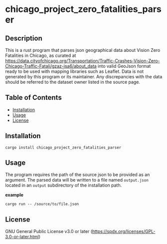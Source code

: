 # chicago_project_zero_fatalities_parser

## Description

This is a rust program that parses json geographical data about Vision Zero Fatalities in Chicago, as curated at https://data.cityofchicago.org/Transportation/Traffic-Crashes-Vision-Zero-Chicago-Traffic-Fatali/gzaz-isa6/about_data into valid GeoJson format ready to be used with mapping libraries such as Leaflet. Data is not generated by this program or its maintainer. Any discrepancies with the data should be referred to the dataset owner listed in the source page.

## Table of Contents

- [Installation](#installation)
- [Usage](#usage)
- [License](#license)

## Installation

```
cargo install chicago_project_zero_fatalities_parser
```

## Usage

The program requires the path of the source json to be provided as an argument. The parsed data will be written to a file named `output.json` located in an `output` subdirectory of the installation path.

**example**

```
cargo run -- /source/to/file.json
```

## License

GNU General Public License v3.0 or later
(https://spdx.org/licenses/GPL-3.0-or-later.html)
